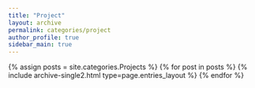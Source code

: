 ```yaml
---
title: "Project"
layout: archive
permalink: categories/project
author_profile: true
sidebar_main: true
---
```


{% assign posts = site.categories.Projects %}
{% for post in posts %} {% include archive-single2.html type=page.entries_layout %} {% endfor %}
